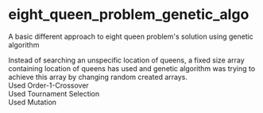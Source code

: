 # eight_queen_problem_genetic_algo
A basic different approach to eight queen problem's solution using genetic algorithm

Instead of searching an unspecific location of queens, a fixed size array containing location of queens has used and genetic algorithm
was trying to achieve this array by changing random created arrays.<br />
Used Order-1-Crossover <br />
Used Tournament Selection <br />
Used Mutation <br />
